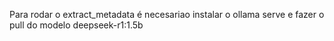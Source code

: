 Para rodar o extract_metadata é necesariao instalar o ollama serve e fazer o pull do modelo deepseek-r1:1.5b